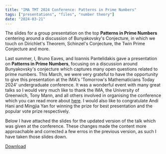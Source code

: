 ```yaml
---
title: "IMA TMT 2024 Conference: Patterns in Prime Numbers"
tags: ["presentations", "files", "number theory"]
date: "2024-03-21"
---
```


The slides for a group presentation on the top **Patterns in Prime Numbers**
centering around a discussion of Bunyakovsky's Conjecture, in which we touch on
Dirichlet's Theorem, Schinzel's Conjecture, the Twin Prime Conjecture and more.

Last summer, I, Bruno Eaves, and Ioannis Pantelidakis gave a presentation on
**Patterns in Prime Numbers**, focusing on a discussion around Bunyakovsky's
conjecture which captures many open questions related to prime numbers. This
March, we were very grateful to have the opportunity to give this presentation
at the IMA's 'Tomorrow's Mathematicians Today 2024' undergraduate conference.
It was a wonderful event with many great talks so I would very much like to
thank the IMA, the University of Greenwich, Tony Mann, and all others involved
in organising the conference which you can read more about
[here](https://sites.google.com/view/imatmt2024/home). I would also like to
congratulate Andi Hani and Mingjia Yan for winning the prize for best
presentation and the popular vote prize respectively.

Below I have attached the slides for the updated version of the talk which was
given at the conference. These changes made the content more approachable and
corrected a few erros in the previous version, as such I have taken those
slides down.

[Download](/files/patterns_in_prime_numbers_presentation.pdf)
